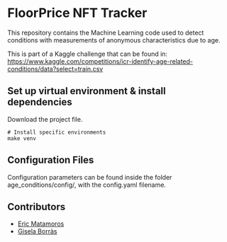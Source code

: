 # FloorPrice NFT Tracker

This repository contains the Machine Learning code used to detect conditions with measurements of anonymous characteristics due to age. 

This is part of a Kaggle challenge that can be found in: https://www.kaggle.com/competitions/icr-identify-age-related-conditions/data?select=train.csv


## Set up virtual environment & install dependencies

Download the project file.

```
# Install specific environments
make venv
```

## Configuration Files

Configuration parameters can be found inside the folder age_conditions/config/, with the config.yaml filename.

## Contributors

- [Eric Matamoros](ericmatamoros1999@gmail.com)
- [Gisela Borràs](gborrasroca@gmail.com)
